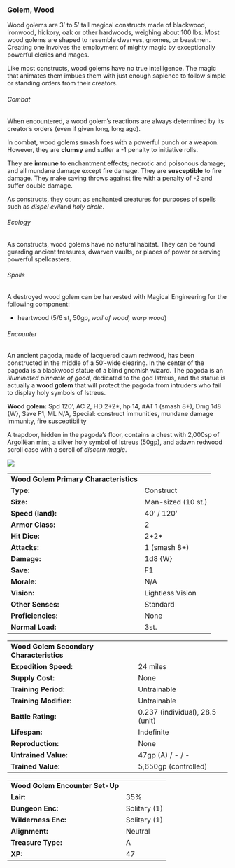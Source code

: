 ### Golem, Wood

Wood golems are 3’ to 5’ tall magical constructs made of blackwood, ironwood, hickory, oak or other hardwoods, weighing about 100 lbs. Most wood golems are shaped to resemble dwarves, gnomes, or beastmen. Creating one involves the employment of mighty magic by exceptionally powerful clerics and mages.

Like most constructs, wood golems have no true intelligence. The magic that animates them imbues them with just enough sapience to follow simple or standing orders from their creators.

###### Combat

When encountered, a wood golem’s reactions are always determined by its creator’s orders (even if given long, long ago).

In combat, wood golems smash foes with a powerful punch or a weapon. However, they are **clumsy** and suffer a -1 penalty to initiative rolls.

They are **immune** to enchantment effects; necrotic and poisonous damage; and all mundane damage except fire damage. They are **susceptible** to fire damage. They make saving throws against fire with a penalty of -2 and suffer double damage.

As constructs, they count as enchanted creatures for purposes of spells such as *dispel evil*and *holy circle*.

###### Ecology

As constructs, wood golems have no natural habitat. They can be found guarding ancient treasures, dwarven vaults, or places of power or serving powerful spellcasters.

###### Spoils

A destroyed wood golem can be harvested with Magical Engineering for the following component:

* heartwood (5/6 st, 50gp, *wall of wood, warp wood*)

###### Encounter

An ancient pagoda, made of lacquered dawn redwood, has been constructed in the middle of a 50’-wide clearing. In the center of the pagoda is a blackwood statue of a blind gnomish wizard. The pagoda is an *illuminated pinnacle of good*, dedicated to the god Istreus, and the statue is actually a **wood golem** that will protect the pagoda from intruders who fail to display holy symbols of Istreus.

**Wood golem:** Spd 120’, AC 2, HD 2+2\*, hp 14, #AT 1 (smash 8+), Dmg 1d8 {W}, Save F1, ML N/A, Special: construct immunities, mundane damage immunity, fire susceptibility

A trapdoor, hidden in the pagoda’s floor, contains a chest with 2,000sp of Argollëan mint, a silver holy symbol of Istreus (50gp), and adawn redwood scroll case with a scroll of *discern magic*.

![](data:image/png;base64...)

|  |  |
| --- | --- |
| **Wood** **Golem Primary Characteristics** | |
| **Type:** | Construct |
| **Size:** | Man-sized (10 st.) |
| **Speed (land):** | 40’ / 120’ |
| **Armor Class:** | 2 |
| **Hit Dice:** | 2+2\* |
| **Attacks:** | 1 (smash 8+) |
| **Damage:** | 1d8 {W} |
| **Save:** | F1 |
| **Morale:** | N/A |
| **Vision:** | Lightless Vision |
| **Other Senses:** | Standard |
| **Proficiencies:** | None |
| **Normal Load:** | 3st. |

|  |  |
| --- | --- |
| **Wood Golem Secondary Characteristics** | |
| **Expedition Speed:** | 24 miles |
| **Supply Cost:** | None |
| **Training Period:** | Untrainable |
| **Training Modifier:** | Untrainable |
| **Battle Rating:** | 0.237 (individual), 28.5 (unit) |
| **Lifespan:** | Indefinite |
| **Reproduction:** | None |
| **Untrained Value:** | 47gp (A) / - / - |
| **Trained Value:** | 5,650gp (controlled) |

|  |  |
| --- | --- |
| **Wood Golem Encounter Set-Up** | |
| **Lair:** | 35% |
| **Dungeon Enc:** | Solitary (1) |
| **Wilderness Enc:** | Solitary (1) |
| **Alignment:** | Neutral |
| **Treasure Type:** | A |
| **XP:** | 47 |
